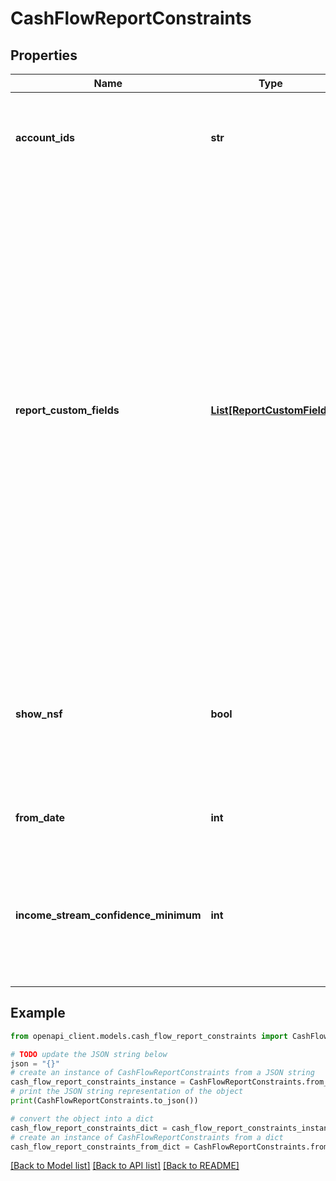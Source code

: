 # CashFlowReportConstraints


## Properties

Name | Type | Description | Notes
------------ | ------------- | ------------- | -------------
**account_ids** | **str** | A whitespace-separated list of account IDs to be included in the report (all accounts will be included if not set) | [optional] 
**report_custom_fields** | [**List[ReportCustomField]**](ReportCustomField.md) | The &#x60;reportCustomFields&#x60; parameter is used when experiences are associated with a credit decisioning report.  Designate up to 5 custom fields that you&#39;d like associated with the report when it&#39;s generated. Every custom field consists of three variables: &#x60;label&#x60;, &#x60;value&#x60;, and &#x60;shown&#x60;. The &#x60;shown&#x60; variable is \&quot;true\&quot; or \&quot;false\&quot;. * \&quot;true\&quot;: (default) display the custom field in the PDF report * \&quot;false\&quot;: don&#39;t display the custom field in the PDF report  For an experience that generates multiple reports, the &#x60;reportCustomFields&#x60; parameter gets passed to all reports.  All custom fields display in the Reseller Billing API. | [optional] 
**show_nsf** | **bool** | Include the non-sufficient funds (NSF) summary JSON and the NSF summary PDF section in the report. Data included: * Account  * Total number of NSF funds  * Days since the most recent NFS funds fee | [optional] 
**from_date** | **int** | A date in Unix epoch time (in seconds). See: [Handling Epoch Dates and Times](https://developer.mastercard.com/open-banking-us/documentation/codes-and-formats/). | [optional] 
**income_stream_confidence_minimum** | **int** | Include income streams in the report, based on the income stream&#39;s confidence score. For example, Use the value 50 to include only income streams with a confidence score of 50 or higher. | [optional] 

## Example

```python
from openapi_client.models.cash_flow_report_constraints import CashFlowReportConstraints

# TODO update the JSON string below
json = "{}"
# create an instance of CashFlowReportConstraints from a JSON string
cash_flow_report_constraints_instance = CashFlowReportConstraints.from_json(json)
# print the JSON string representation of the object
print(CashFlowReportConstraints.to_json())

# convert the object into a dict
cash_flow_report_constraints_dict = cash_flow_report_constraints_instance.to_dict()
# create an instance of CashFlowReportConstraints from a dict
cash_flow_report_constraints_from_dict = CashFlowReportConstraints.from_dict(cash_flow_report_constraints_dict)
```
[[Back to Model list]](../README.md#documentation-for-models) [[Back to API list]](../README.md#documentation-for-api-endpoints) [[Back to README]](../README.md)


